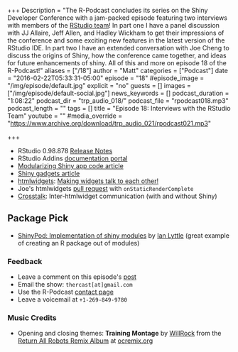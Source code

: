 +++
Description = "The R-Podcast concludes its series on the Shiny Developer Conference with a jam-packed episode featuring two interviews with members of the [RStudio team](https://www.rstudio.com/about/)!  In part one I have a panel discussion with JJ Allaire, Jeff Allen, and Hadley Wickham to get their impressions of the conference and some exciting new features in the latest version of the RStudio IDE.  In part two I have an extended conversation with Joe Cheng to discuss the origins of Shiny, how the conference came together, and ideas for future enhancements of shiny. All of this and more on episode 18 of the R-Podcast!"
aliases = ["/18"]
author = "Matt"
categories = ["Podcast"]
date = "2016-02-22T05:33:31-05:00"
episode = "18"
#episode_image = "/img/episode/default.jpg"
explicit = "no"
guests = []
images = ["/img/episode/default-social.jpg"]
news_keywords = []
podcast_duration = "1:08:22"
podcast_dir = "trp_audio_018/"
podcast_file = "rpodcast018.mp3"
podcast_length = ""
tags = []
title = "Episode 18: Interviews with the RStudio Team"
youtube = ""
#media_override = "https://www.archive.org/download/trp_audio_021/rpodcast021.mp3"

+++

* RStudio 0.98.878 [Release Notes](http://blog.rstudio.org/2016/02/09/new-release-of-rstudio-v0-99-878/)
* RStudio Addins [documentation portal](http://rstudio.github.io/rstudioaddins/)
* [Modularizing Shiny app code article](http://shiny.rstudio.com/articles/modules.html)
* [Shiny gadgets article](http://shiny.rstudio.com/articles/gadgets.html)
* [htmlwidgets](http://www.htmlwidgets.org/): [Making widgets talk to each other!](https://github.com/ramnathv/htmlwidgets/issues/86#issuecomment-159863989)
* Joe's htmlwidgets [pull request](https://github.com/ramnathv/htmlwidgets/pull/172) with `onStaticRenderComplete`
* [Crosstalk](https://github.com/rstudio/crosstalk): Inter-htmlwidget communication (with and without Shiny)

## Package Pick

* [ShinyPod: Implementation of shiny modules](https://github.com/ijlyttle/shinypod) by [Ian Lyttle](https://github.com/ijlyttle) (great example of creating an R package out of modules)

### Feedback

- Leave a comment on this episode's [post](link://slug/the-r-podcast-episode-18-interviews-with-the-rstudio-team)
- Email the show: `thercast[at]gmail.com`
- Use the R-Podcast [contact page](link://slug/contact)
- Leave a voicemail at `+1-269-849-9780`

### Music Credits

- Opening and closing themes: __Training Montage__ by [WillRock](http://ocremix.org/artist/5043/willrock)  from the [Return All Robots Remix Album](http://ocremix.org/events/returnallrobots/) at [ocremix.org](http://ocremix.org/)